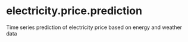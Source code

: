 # electricity.price.prediction
Time series prediction of electricity price based on energy and weather data
